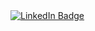 <div id="badges">
  <a href="https://www.linkedin.com/in/kevin-valencia-887150257/">
    <img src="https://img.shields.io/badge/LinkedIn-blue?style=for-the-badge&logo=linkedin&logoColor=white" alt="LinkedIn Badge"/>
  </a>
